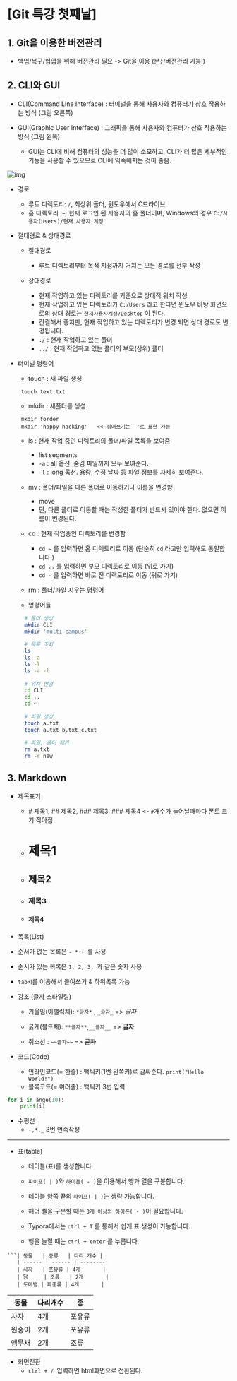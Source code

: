 

# [Git 특강 첫째날]





## 1. Git을 이용한 버전관리

- 백업/복구/협업을 위해 버전관리 필요 -> Git을 이용 (분산버전관리 가능!)



## 2. CLI와 GUI

- CLI(Command Line Interface) : 터미널을 통해 사용자와 컴퓨터가 상호 작용하는 방식 (그림 오른쪽)

- GUI(Graphic User Interface) : 그래픽을 통해 사용자와 컴퓨터가 상호 작용하는 방식 (그림 왼쪽)

  - GUI는 CLI에 비해 컴퓨터의 성능을 더 많이 소모하고, CLI가 더 많은 세부적인 기능을 사용할 수 있으므로 CLI에 익숙해지는 것이 좋음.

    

![img](day1.assets/https%3A%2F%2Fs3-us-west-2.amazonaws.com%2Fsecure.notion-static.com%2Ff889708b-b1fb-4087-bffb-8253c6f007df%2FUntitled.png)



- 경로
  - 루트 디렉토리: `/`, 최상위 폴더, 윈도우에서 C드라이브
  - 홈 디렉토리 :`~`,  현재 로그인 된 사용자의 홈 폴더이며, Windows의 경우 `C:/사용자(Users)/현재 사용자 계정`

- 절대경로 & 상대경로

  - 절대경로
    - 루트 디렉토리부터 목적 지점까지 거치는 모든 경로를 전부 작성
  
  - 상대경로
    - 현재 작업하고 있는 디렉토리를 기준으로 상대적 위치 작성
    - 현재 작업하고 있는 디렉토리가 `C:/Users` 라고 한다면 윈도우 바탕 화면으로의 상대 경로는 `현재사용자계정/Desktop` 이 된다.
    - 간결해서 좋지만, 현재 작업하고 있는 디렉토리가 변경 되면 상대 경로도 변경됩니다.
    - `./` : 현재 작업하고 있는 폴더
    - `../` : 현재 작업하고 있는 폴더의 부모(상위) 폴더
  
- 터미널 명령어

  - touch : 새 파일 생성

  ``` touch text.txt``` 

  

  - mkdir :  새폴더를 생성

   ```mkdir folder
    mkdir forder
    mkdir 'happy hacking'   << 뛰어쓰기는 ''로 표현 가능
   ```

  - ls : 현재 작업 중인 디렉토리의 폴더/파일 목록을 보여줌
    - list segments
    - `-a` : all 옵션. 숨김 파일까지 모두 보여준다.
    - `-l` : long 옵션. 용량, 수정 날짜 등 파일 정보를 자세히 보여준다.
  - mv : 폴더/파일을 다른 폴더로 이동하거나 이름을 변경함
    - move
    - 단, 다른 폴더로 이동할 때는 작성한 폴더가 반드시 있어야 한다. 없으면 이름이 변경된다.
  - cd : 현재 작업중인 디렉토리를 변경함

    - `cd ~` 를 입력하면 홈 디렉토리로 이동 (단순히 `cd` 라고만 입력해도 동일합니다.)
    - `cd ..` 를 입력하면 부모 디렉토리로 이동  (위로 가기)
    - `cd -` 를 입력하면 바로 전 디렉토리로 이동 (뒤로 가기)
  - rm : 폴더/파일 지우는 명령어
  - 명령어들

   ```bash
     # 폴더 생성
     mkdir CLI
     mkdir 'multi campus'
    
     # 목록 조회
     ls
     ls -a
     ls -l
     ls -a -l
    
     # 위치 변경
     cd CLI
     cd ..
     cd ~
    
     # 파일 생성
     touch a.txt
     touch a.txt b.txt c.txt
    
     # 파일, 폴더 제거
     rm a.txt
     rm -r new
   ```





## 3. Markdown

- 제목표기

  - \# 제목1, ## 제목2, ### 제목3, ### 제목4  <-  `#`개수가 늘어날때마다 폰트 크기 작아짐

  - # 제목1  

  - ## 제목2

  - ### 제목3

  - #### 제목4

    

-  목록(List)

  - 순서가 없는 목록은 `- * + `를 사용
  - 순서가 있는 목록은 `1, 2, 3, `과 같은 숫자 사용
  - `tab키`를 이용해서 들여쓰기 & 하위목록 가능


- 강조 (글자 스타일링)

  - 기울임(이탤릭체): `*글자*` , `_글자_` => *글자*

  - 굵게(볼드체): `**글자**`,` __글자__ ` => **글자**

  - 취소선 : `~~글자~~` => ~~글자~~

- 코드(Code)
  - 인라인코드(= 한줄)  : 백틱키(1번 왼쪽키)로 감싸준다.   `print("Hello World!") `
  - 블록코드(= 여러줄)   : 백틱키 3번 입력

```python
for i in ange(10):
    print(i)

```

- 수평선
  - `-,*,_` 3번 연속작성

***



- 표(table)

  - 테이블(표)를 생성합니다.

  - `파이프( | )`와 `하이픈( - )`을 이용해서 행과 열을 구분합니다.

  - 테이블 양쪽 끝의 `파이프( | )`는 생략 가능합니다.

  - 헤더 셀을 구분할 때는 `3개 이상의 하이픈( - )`이 필요합니다.

  - Typora에서는 `ctrl + T` 를 통해서 쉽게 표 생성이 가능합니다.

  - 행을 늘릴 때는 `ctrl + enter` 를 누릅니다.

```
```| 동물   | 종류   | 다리 개수 |
   | ------ | ------ | --------|
   | 사자   | 포유류 | 4개       |
   | 닭     | 조류   | 2개       |
   | 도마뱀 | 파충류 | 4개       |
```



| 동물   | 다리개수 | 종     |
| ------ | -------- | ------ |
| 사자   | 4개      | 포유류 |
| 원숭이 | 2개      | 포유류 |
| 앵무새 | 2개      | 조류   |




- 화면전환
  - `ctrl + / `입력하면  html화면으로 전환된다.





